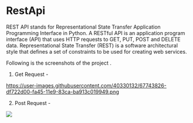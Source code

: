 # RestApi
REST API stands for Representational State Transfer Application Programming Interface in Python.
A RESTful API is an application program interface (API) that uses HTTP requests to GET, PUT, POST and DELETE data. Representational State Transfer (REST) is a software architectural style that defines a set of constraints to be used for creating web services.

Following is the screenshots of the project .

1. Get Request -

https://user-images.githubusercontent.com/40330132/67743826-df722d00-fa45-11e9-83ca-ba913c019949.png

2. Post Request -

<img src="https://github.com/RiteshKumawat/RestApi/issues/2#issue-513724953"/>

